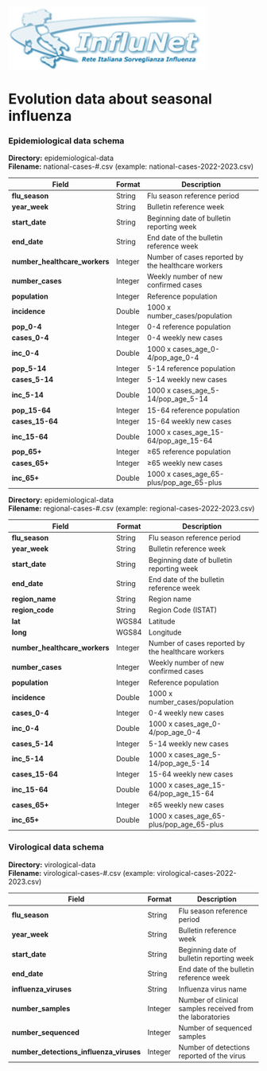 <a href="https://w3.iss.it/site/rmi/influnet/pagine/rapportoinflunet.aspx"><img src="https://github.com/fbranda/dati-epidemiologici/blob/main/assets/img/logo-influnet.jpg" alt="Influenza" data-canonical-src="https://github.com/fbranda/dati-epidemiologici/blob/main/assets/img/logo-influnet.jpg" width="400"/></a>

# Evolution data about seasonal influenza

### Epidemiological data schema

**Directory:**  epidemiological-data<br>
**Filename:** national-cases-#.csv (example: national-cases-2022-2023.csv)<br>


| Field                 | Format                       |Description                      
|-----------------------------|-----------------------------------|-------------------------------|
| **flu_season**      | String       | Flu season reference period  |
| **year_week**     |  String       | Bulletin reference week   |
| **start_date**     |  String       | Beginning date of bulletin reporting week   |
| **end_date**     |  String       | End date of the bulletin reference week   |
| **number_healthcare_workers**   | Integer | Number of cases reported by the healthcare workers  |
| **number_cases**  | Integer | Weekly number of new confirmed cases  |
| **population** | Integer | Reference population |
| **incidence** | Double | 1000 x number_cases/population |
| **pop_0-4** | Integer | 0-4 reference population  |
| **cases_0-4** | Integer | 0-4 weekly new cases  |
| **inc_0-4** | Double | 1000 x cases_age_0-4/pop_age_0-4  |
| **pop_5-14** | Integer | 5-14 reference population  |
| **cases_5-14** | Integer | 5-14 weekly new cases  |
| **inc_5-14** | Double | 1000 x cases_age_5-14/pop_age_5-14  |
| **pop_15-64** | Integer | 15-64 reference population  |
| **cases_15-64** | Integer | 15-64 weekly new cases  |
| **inc_15-64** | Double | 1000 x cases_age_15-64/pop_age_15-64  |
| **pop_65+** | Integer | ≥65 reference population  |
| **cases_65+** | Integer | ≥65 weekly new cases  |
| **inc_65+** | Double | 1000 x cases_age_65-plus/pop_age_65-plus  |

**Directory:**  epidemiological-data<br>
**Filename:** regional-cases-#.csv (example: regional-cases-2022-2023.csv)<br>

| Field                 | Format                       |Description                      
|-----------------------------|-----------------------------------|-------------------------------|
| **flu_season**      | String       | Flu season reference period  |
| **year_week**     |  String       | Bulletin reference week   |
| **start_date**     |  String       | Beginning date of bulletin reporting week   |
| **end_date**     |  String       | End date of the bulletin reference week   |
| **region_name**     |  String       | Region name   |
| **region_code**     |  String       | Region Code (ISTAT) |
| **lat**     |  WGS84       | Latitude   |
| **long**     |  WGS84       | Longitude   |
| **number_healthcare_workers**   | Integer | Number of cases reported by the healthcare workers  |
| **number_cases**  | Integer | Weekly number of new confirmed cases  |
| **population** | Integer | Reference population |
| **incidence** | Double | 1000 x number_cases/population |
| **cases_0-4** | Integer | 0-4 weekly new cases  |
| **inc_0-4** | Double | 1000 x cases_age_0-4/pop_age_0-4  |
| **cases_5-14** | Integer | 5-14 weekly new cases  |
| **inc_5-14** | Double | 1000 x cases_age_5-14/pop_age_5-14  |
| **cases_15-64** | Integer | 15-64 weekly new cases  |
| **inc_15-64** | Double | 1000 x cases_age_15-64/pop_age_15-64  |
| **cases_65+** | Integer | ≥65 weekly new cases  |
| **inc_65+** | Double | 1000 x cases_age_65-plus/pop_age_65-plus  |



### Virological data schema

**Directory:**  virological-data<br>
**Filename:** virological-cases-#.csv (example: virological-cases-2022-2023.csv)<br>


| Field                 | Format                       |Description                      
|-----------------------------|-----------------------------------|-------------------------------|
| **flu_season**      | String       | Flu season reference period  |
| **year_week**     |  String       | Bulletin reference week   |
| **start_date**     |  String       | Beginning date of bulletin reporting week   |
| **end_date**     |  String       | End date of the bulletin reference week   |
| **influenza_viruses**  |  String       |  Influenza virus name  |
| **number_samples** | Integer | Number of clinical samples received from the laboratories  |
| **number_sequenced** | Integer | Number of sequenced samples |
| **number_detections_influenza_viruses** | Integer | Number of detections reported of the virus |


